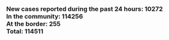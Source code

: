 ### New cases reported during the past 24 hours: 10272<br/>In the community: 114256<br/>At the border: 255<br/>Total: 114511